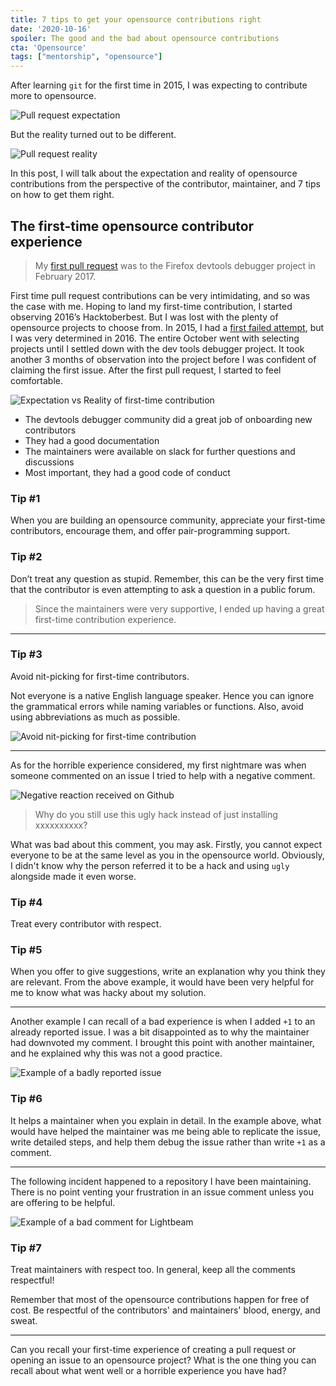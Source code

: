 ```yaml
---
title: 7 tips to get your opensource contributions right
date: '2020-10-16'
spoiler: The good and the bad about opensource contributions
cta: 'Opensource'
tags: ["mentorship", "opensource"]
---
```


After learning `git` for the first time in 2015, I was expecting to contribute more to opensource.

![Pull request expectation](./expectation.png)

But the reality turned out to be different.

![Pull request reality](./reality.png)

In this post, I will talk about the expectation and reality of opensource contributions from the perspective of the contributor, maintainer, and 7 tips on how to get them right.

## The first-time opensource contributor experience

> My [first pull request](https://github.com/firefox-devtools/debugger/pulls?q=is%3Apr+author%3Aprinciya+is%3Aclosed) was to the Firefox devtools debugger project in February 2017.

First time pull request contributions can be very intimidating, and so was the case with me. Hoping to land my first-time contribution, I started observing 2016’s Hacktoberbest. But I was lost with the plenty of opensource projects to choose from. In 2015, I had a [first failed attempt](../ace-your-outreachy-application/#not-every-attempt-is-successful), but I was very determined in 2016. The entire October went with selecting projects until I settled down with the dev tools debugger project. It took another 3 months of observation into the project before I was confident of claiming the first issue. After the first pull request, I started to feel comfortable.

![Expectation vs Reality of first-time contribution](./first-time.png)

- The devtools debugger community did a great job of onboarding new contributors
- They had a good documentation
- The maintainers were available on slack for further questions and discussions
- Most important, they had a good code of conduct

### Tip #1

When you are building an opensource community, appreciate your first-time contributors, encourage them, and offer pair-programming support.

### Tip #2

Don’t treat any question as stupid. Remember, this can be the very first time that the contributor is even attempting to ask a question in a public forum.

> Since the maintainers were very supportive, I ended up having a great first-time contribution experience.

---

### Tip #3

Avoid nit-picking for first-time contributors.

Not everyone is a native English language speaker. Hence you can ignore the grammatical errors while naming variables or functions. Also, avoid using abbreviations as much as possible.

![Avoid nit-picking for first-time contribution](./nit-pick.png)

---

As for the horrible experience considered, my first nightmare was when someone commented on an issue I tried to help with a negative comment.

![Negative reaction received on Github](./github.png)

> Why do you still use this ugly hack instead of just installing xxxxxxxxxx?

What was bad about this comment, you may ask. Firstly, you cannot expect everyone to be at the same level as you in the opensource world. Obviously, I didn't know why the person referred it to be a hack and using `ugly` alongside made it even worse.

### Tip #4

Treat every contributor with respect.

### Tip #5

When you offer to give suggestions, write an explanation why you think they are relevant. From the above example, it would have been very helpful for me to know what was hacky about my solution.

---

Another example I can recall of a bad experience is when I added `+1` to an already reported issue. I was a bit disappointed as to why the maintainer had downvoted my comment. I brought this point with another maintainer, and he explained why this was not a good practice.

![Example of a badly reported issue](./bad-issue-example.png)

### Tip #6

It helps a maintainer when you explain in detail. In the example above, what would have helped the maintainer was me being able to replicate the issue, write detailed steps, and help them debug the issue rather than write `+1` as a comment.

---

The following incident happened to a repository I have been maintaining. There is no point venting your frustration in an issue comment unless you are offering to be helpful.

![Example of a bad comment for Lightbeam](./lightbeam-bad-example.png)

### Tip #7

Treat maintainers with respect too. In general, keep all the comments respectful!

Remember that most of the opensource contributions happen for free of cost. Be respectful of the contributors' and maintainers' blood, energy, and sweat.

---

Can you recall your first-time experience of creating a pull request or opening an issue to an opensource project? What is the one thing you can recall about what went well or a horrible experience you have had?

